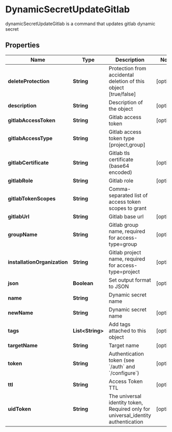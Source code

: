 

# DynamicSecretUpdateGitlab

dynamicSecretUpdateGitlab is a command that updates gitlab dynamic secret

## Properties

| Name | Type | Description | Notes |
|------------ | ------------- | ------------- | -------------|
|**deleteProtection** | **String** | Protection from accidental deletion of this object [true/false] |  [optional] |
|**description** | **String** | Description of the object |  [optional] |
|**gitlabAccessToken** | **String** | Gitlab access token |  [optional] |
|**gitlabAccessType** | **String** | Gitlab access token type [project,group] |  |
|**gitlabCertificate** | **String** | Gitlab tls certificate (base64 encoded) |  [optional] |
|**gitlabRole** | **String** | Gitlab role |  [optional] |
|**gitlabTokenScopes** | **String** | Comma-separated list of access token scopes to grant |  |
|**gitlabUrl** | **String** | Gitlab base url |  [optional] |
|**groupName** | **String** | Gitlab group name, required for access-type&#x3D;group |  [optional] |
|**installationOrganization** | **String** | Gitlab project name, required for access-type&#x3D;project |  [optional] |
|**json** | **Boolean** | Set output format to JSON |  [optional] |
|**name** | **String** | Dynamic secret name |  |
|**newName** | **String** | Dynamic secret name |  [optional] |
|**tags** | **List&lt;String&gt;** | Add tags attached to this object |  [optional] |
|**targetName** | **String** | Target name |  [optional] |
|**token** | **String** | Authentication token (see &#x60;/auth&#x60; and &#x60;/configure&#x60;) |  [optional] |
|**ttl** | **String** | Access Token TTL |  [optional] |
|**uidToken** | **String** | The universal identity token, Required only for universal_identity authentication |  [optional] |



